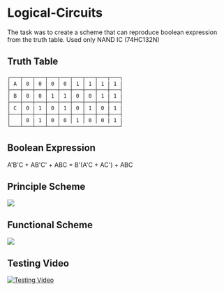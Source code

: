 # Logical-Circuits

The task was to create a scheme that can reproduce boolean expression from the truth table. Used only NAND IC (74HC132N)

Truth Table
------
```
┌───┬───┬───┬───┬───┬───┬───┬───┬───┐
│ A │ 0 │ 0 │ 0 │ 0 │ 1 │ 1 │ 1 | 1 |
├───┼───┼───┼───┼───┼───┼───┼───┼───┤
│ B │ 0 | 0 │ 1 │ 1 │ 0 │ 0 │ 1 | 1 |
├───┼───┼───┼───┼───┼───┼───┼───┼───┤
│ C │ 0 | 1 │ 0 │ 1 │ 0 │ 1 │ 0 | 1 |
├───┼───┼───┼───┼───┼───┼───┼───┼───┤
│   │ 0 | 1 │ 0 │ 0 │ 1 │ 0 │ 0 | 1 |
└───┴───┴───┴───┴───────────────────┘
```

Boolean Expression
------

A'B'C + AB'C' + ABC = B'(A'C + AC') + ABC

Principle Scheme
------

<img src="https://github.com/vorobyovvitaliy/Logical-Circuits/blob/master/PrincipleScheme.png">

Functional Scheme
------

<img src="https://github.com/vorobyovvitaliy/Logical-Circuits/blob/master/FunctionalScheme.png">

Testing Video
------

[![Testing Video](https://github.com/vorobyovvitaliy/Logical-Circuits/blob/master/TestingVideo.png)](https://youtu.be/D4BZn3lRx5I)
